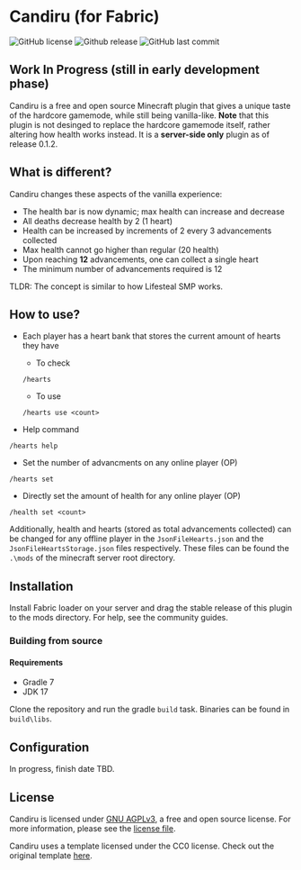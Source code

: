 # Candiru (for Fabric)
![GitHub license](https://img.shields.io/github/license/Centei/candiru?style=flat)
![Github release](https://img.shields.io/github/v/release/Centei/candiru?display_name=release)
![GitHub last commit](https://img.shields.io/github/last-commit/Centei/candiru)
## **Work In Progress** (still in early development phase)

Candiru is a free and open source Minecraft plugin that gives a unique taste of the hardcore gamemode, while still being
vanilla-like. **Note** that this plugin is not desinged to replace the hardcore gamemode itself, rather altering how
health works instead. It is a **server-side only** plugin as of release 0.1.2.

## What is different?

Candiru changes these aspects of the vanilla experience:

* The health bar is now dynamic; max health can increase and decrease
* All deaths decrease health by 2 (1 heart)
* Health can be increased by increments of 2 every 3 advancements collected
* Max health cannot go higher than regular (20 health)
* Upon reaching **12** advancements, one can collect a single heart
* The minimum number of advancements required is 12

TLDR: The concept is similar to how Lifesteal SMP works.

## How to use?

* Each player has a heart bank that stores the current amount of hearts they have

    * To check

  `/hearts`
    * To use

  `/hearts use <count>`


* Help command

`/hearts help`

* Set the number of advancments on any online player (OP)

`/hearts set`

* Directly set the amount of health for any online player (OP)

`/health set <count>`

Additionally, health and hearts (stored as total advancements collected) can be changed for any offline player in
the `JsonFileHearts.json` and the `JsonFileHeartsStorage.json` files respectively. These files can be found the `.\mods`
of the minecraft server root directory.

## Installation

Install Fabric loader on your server and drag the stable release of this plugin to the mods directory. For help, see the
community guides.

### Building from source

#### Requirements

* Gradle 7
* JDK 17

Clone the repository and run the gradle `build` task. Binaries can be found in `build\libs`.

## Configuration

In progress, finish date TBD.

## License

Candiru is licensed under [GNU AGPLv3](https://www.gnu.org/licenses/agpl-3.0.txt), a free and open source license. For
more information, please see the [license file](LICENSE.txt).

Candiru uses a template licensed under the CC0 license. Check out the original
template [here](https://github.com/FabricMC/fabric-example-mod). 




